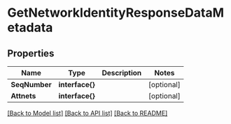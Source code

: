 # GetNetworkIdentityResponseDataMetadata

## Properties

Name | Type | Description | Notes
------------ | ------------- | ------------- | -------------
**SeqNumber** | **interface{}** |  | [optional] 
**Attnets** | **interface{}** |  | [optional] 

[[Back to Model list]](../README.md#documentation-for-models) [[Back to API list]](../README.md#documentation-for-api-endpoints) [[Back to README]](../README.md)


